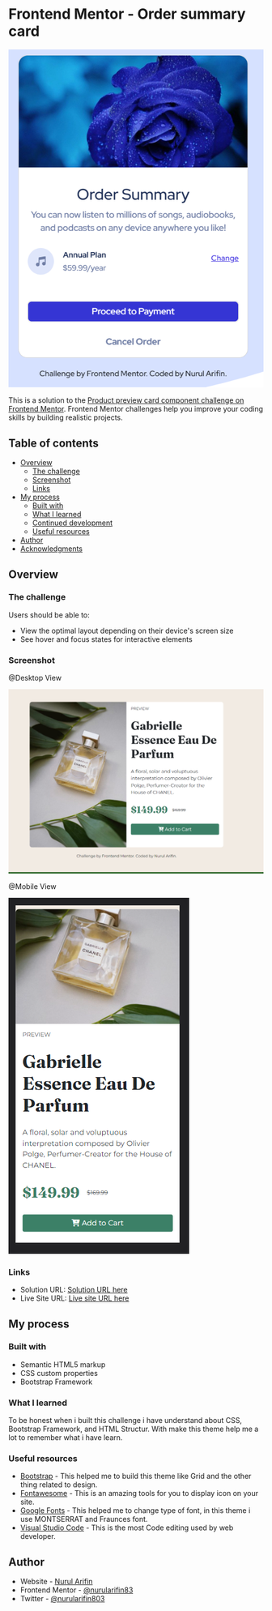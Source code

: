 # Frontend Mentor - Order summary card

![Design preview for the Order summary card coding challenge](https://raw.githubusercontent.com/nurularifin83/order-summary-component/main/SS%20Result.png)

This is a solution to the [Product preview card component challenge on Frontend Mentor](https://www.frontendmentor.io/challenges/product-preview-card-component-GO7UmttRfa). Frontend Mentor challenges help you improve your coding skills by building realistic projects. 

## Table of contents

- [Overview](#overview)
  - [The challenge](#the-challenge)
  - [Screenshot](#screenshot)
  - [Links](#links)
- [My process](#my-process)
  - [Built with](#built-with)
  - [What I learned](#what-i-learned)
  - [Continued development](#continued-development)
  - [Useful resources](#useful-resources)
- [Author](#author)
- [Acknowledgments](#acknowledgments)

## Overview

### The challenge

Users should be able to:

- View the optimal layout depending on their device's screen size
- See hover and focus states for interactive elements

### Screenshot

@Desktop View

![Destok Image](https://raw.githubusercontent.com/nurularifin83/ProductCard-frontendmentor/main/desktop.png?raw=true "Desktop Image")

@Mobile View

![Mobile Image](https://raw.githubusercontent.com/nurularifin83/ProductCard-frontendmentor/main/Mobile.png?raw=true "Mobile Image")

### Links

- Solution URL: [Solution URL here](https://www.frontendmentor.io/solutions/responsive-product-preview-card-using-bootstrap-framework-ekFl3lcAF_)
- Live Site URL: [Live site URL here](https://nurularifin83.github.io/ProductCard-frontendmentor/)

## My process

### Built with

- Semantic HTML5 markup
- CSS custom properties
- Bootstrap Framework

### What I learned

To be honest when i built this challenge i have understand about CSS, Bootstrap Framework, and HTML Structur. With make this theme help me a lot to remember what i have learn.

### Useful resources

- [Bootstrap](https://fontawesome.com/) - This helped me to build this theme like Grid and the other thing related to design.
- [Fontawesome](https://fontawesome.com/) - This is an amazing tools for you to display icon on your site.
- [Google Fonts](https://fonts.google.com/) - This helped me to change type of font, in this theme i use MONTSERRAT and Fraunces font.
- [Visual Studio Code](https://code.visualstudio.com/) - This is the most Code editing used by web developer.

## Author

- Website - [Nurul Arifin](https://github.com/nurularifin83)
- Frontend Mentor - [@nurularifin83](https://www.frontendmentor.io/profile/nurularifin83)
- Twitter - [@nurularifin803](https://twitter.com/nurularifin803)


